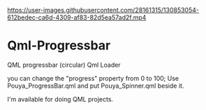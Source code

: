 

https://user-images.githubusercontent.com/28161315/130853054-612bedec-ca6d-4309-af83-82d5ea57ad2f.mp4



# Qml-Progressbar
QML progressbar (circular) Qml Loader

you can  change the "progress" property from 0 to 100;
Use Pouya_ProgressBar.qml and put Pouya_Spinner.qml beside it.

I'm available for doing QML projects.






